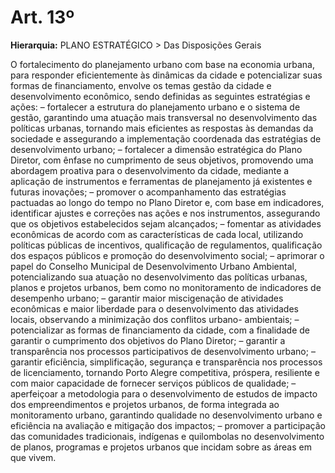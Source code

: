 # Art. 13º

**Hierarquia:** PLANO ESTRATÉGICO > Das Disposições Gerais

O fortalecimento do planejamento urbano com base na economia urbana, para responder eficientemente às dinâmicas da cidade e potencializar suas formas de financiamento, envolve os temas gestão da cidade e desenvolvimento econômico, sendo definidas as seguintes estratégias e ações:
– fortalecer a estrutura do planejamento urbano e o sistema de gestão, garantindo uma atuação mais transversal no desenvolvimento das políticas urbanas, tornando mais eficientes as respostas às demandas da sociedade e assegurando a implementação coordenada das estratégias de desenvolvimento urbano;
– fortalecer a dimensão estratégica do Plano Diretor, com ênfase no cumprimento de seus objetivos, promovendo uma abordagem proativa para o desenvolvimento da cidade, mediante a aplicação de instrumentos e ferramentas de planejamento já existentes e futuras inovações;
– promover o acompanhamento das estratégias pactuadas ao longo do tempo no Plano Diretor e, com base em indicadores, identificar ajustes e correções nas ações e nos instrumentos, assegurando que os objetivos estabelecidos sejam alcançados;
– fomentar as atividades econômicas de acordo com as características de cada local, utilizando políticas públicas de incentivos, qualificação de regulamentos, qualificação dos espaços públicos e promoção do desenvolvimento social;
– aprimorar o papel do Conselho Municipal de Desenvolvimento Urbano Ambiental, potencializando sua atuação no desenvolvimento das políticas urbanas, planos e projetos urbanos, bem como no monitoramento de indicadores de desempenho urbano;
– garantir maior miscigenação de atividades econômicas e maior liberdade para o desenvolvimento das atividades locais, observando a minimização dos conflitos urbano- ambientais;
– potencializar as formas de financiamento da cidade, com a finalidade de garantir o cumprimento dos objetivos do Plano Diretor;
– garantir a transparência nos processos participativos de desenvolvimento urbano;
– garantir eficiência, simplificação, segurança e transparência nos processos de licenciamento, tornando Porto Alegre competitiva, próspera, resiliente e com maior capacidade de fornecer serviços públicos de qualidade;
– aperfeiçoar a metodologia para o desenvolvimento de estudos de impacto dos empreendimentos e projetos urbanos, de forma integrada ao monitoramento urbano, garantindo qualidade no desenvolvimento urbano e eficiência na avaliação e mitigação dos impactos;
– promover a participação das comunidades tradicionais, indígenas e quilombolas no desenvolvimento de planos, programas e projetos urbanos que incidam sobre as áreas em que vivem.






